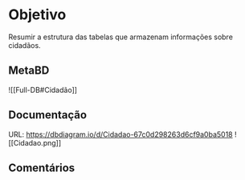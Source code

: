# Objetivo
Resumir a estrutura das tabelas que armazenam informações sobre cidadãos.

## MetaBD

![[Full-DB#Cidadão]]

## Documentação
URL: https://dbdiagram.io/d/Cidadao-67c0d298263d6cf9a0ba5018
![[Cidadao.png]]

## Comentários
